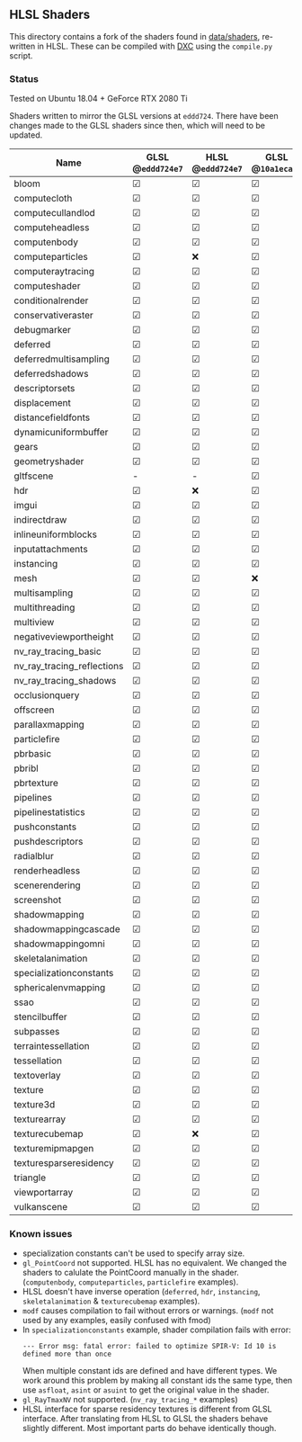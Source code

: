 ## HLSL Shaders

This directory contains a fork of the shaders found in [data/shaders](https://github.com/SaschaWillems/Vulkan/tree/master/data/shaders), re-written in HLSL.
These can be compiled with [DXC](https://github.com/microsoft/DirectXShaderCompiler) using the `compile.py` script.

### Status

Tested on Ubuntu 18.04 + GeForce RTX 2080 Ti


Shaders written to mirror the GLSL versions at `eddd724`. There have been changes made to the GLSL shaders since then, which will need to be updated.


| Name                       | GLSL @`eddd724e7` | HLSL @`eddd724e7` | GLSL @`10a1ecaf7` | HLSL @`10a1ecaf7`
|----------------------------|-------------------|-------------------|-------------------|-------------------
| bloom                      | &#9745;           | &#9745;           | &#9745;           | &#9745;
| computecloth               | &#9745;           | &#9745;           | &#9745;           | &#9745;
| computecullandlod          | &#9745;           | &#9745;           | &#9745;           | &#9745;
| computeheadless            | &#9745;           | &#9745;           | &#9745;           | &#9745;
| computenbody               | &#9745;           | &#9745;           | &#9745;           | &#9745;
| computeparticles           | &#9745;           | &#10060;          | &#9745;           | &#10060;
| computeraytracing          | &#9745;           | &#9745;           | &#9745;           | &#9745;
| computeshader              | &#9745;           | &#9745;           | &#9745;           | &#9745;
| conditionalrender          | &#9745;           | &#9745;           | &#9745;           | &#9745;
| conservativeraster         | &#9745;           | &#9745;           | &#9745;           | &#9745;
| debugmarker                | &#9745;           | &#9745;           | &#9745;           | &#9745;
| deferred                   | &#9745;           | &#9745;           | &#9745;           | &#9745;
| deferredmultisampling      | &#9745;           | &#9745;           | &#9745;           | &#9745;
| deferredshadows            | &#9745;           | &#9745;           | &#9745;           | &#9745;
| descriptorsets             | &#9745;           | &#9745;           | &#9745;           | &#9745;
| displacement               | &#9745;           | &#9745;           | &#9745;           | &#9745;
| distancefieldfonts         | &#9745;           | &#9745;           | &#9745;           | &#9745;
| dynamicuniformbuffer       | &#9745;           | &#9745;           | &#9745;           | &#9745;
| gears                      | &#9745;           | &#9745;           | &#9745;           | &#9745;
| geometryshader             | &#9745;           | &#9745;           | &#9745;           | &#9745;
| gltfscene                  | -                 | -                 | &#9745;           | &#9745;
| hdr                        | &#9745;           | &#10060;          | &#9745;           | &#10060;
| imgui                      | &#9745;           | &#9745;           | &#9745;           | &#9745;
| indirectdraw               | &#9745;           | &#9745;           | &#9745;           | &#9745;
| inlineuniformblocks        | &#9745;           | &#9745;           | &#9745;           | &#9745;
| inputattachments           | &#9745;           | &#9745;           | &#9745;           | &#9745;
| instancing                 | &#9745;           | &#9745;           | &#9745;           | &#9745;
| mesh                       | &#9745;           | &#9745;           | &#10060;          | &#9745;
| multisampling              | &#9745;           | &#9745;           | &#9745;           | &#10060;
| multithreading             | &#9745;           | &#9745;           | &#9745;           | &#9745;
| multiview                  | &#9745;           | &#9745;           | &#9745;           | &#9745;
| negativeviewportheight     | &#9745;           | &#9745;           | &#9745;           | &#9745;
| nv_ray_tracing_basic       | &#9745;           | &#9745;           | &#9745;           | &#9745;
| nv_ray_tracing_reflections | &#9745;           | &#9745;           | &#9745;           | &#9745;
| nv_ray_tracing_shadows     | &#9745;           | &#9745;           | &#9745;           | &#9745;
| occlusionquery             | &#9745;           | &#9745;           | &#9745;           | &#9745;
| offscreen                  | &#9745;           | &#9745;           | &#9745;           | &#10060;
| parallaxmapping            | &#9745;           | &#9745;           | &#9745;           | &#9745;
| particlefire               | &#9745;           | &#9745;           | &#9745;           | &#9745;
| pbrbasic                   | &#9745;           | &#9745;           | &#9745;           | &#9745;
| pbribl                     | &#9745;           | &#9745;           | &#9745;           | &#9745;
| pbrtexture                 | &#9745;           | &#9745;           | &#9745;           | &#9745;
| pipelines                  | &#9745;           | &#9745;           | &#9745;           | &#9745;
| pipelinestatistics         | &#9745;           | &#9745;           | &#9745;           | &#9745;
| pushconstants              | &#9745;           | &#9745;           | &#9745;           | &#9745;
| pushdescriptors            | &#9745;           | &#9745;           | &#9745;           | &#9745;
| radialblur                 | &#9745;           | &#9745;           | &#9745;           | &#9745;
| renderheadless             | &#9745;           | &#9745;           | &#9745;           | &#9745;
| scenerendering             | &#9745;           | &#9745;           | &#9745;           | &#9745;
| screenshot                 | &#9745;           | &#9745;           | &#9745;           | &#9745;
| shadowmapping              | &#9745;           | &#9745;           | &#9745;           | &#9745;
| shadowmappingcascade       | &#9745;           | &#9745;           | &#9745;           | &#9745;
| shadowmappingomni          | &#9745;           | &#9745;           | &#9745;           | &#9745;
| skeletalanimation          | &#9745;           | &#9745;           | &#9745;           | &#10060;
| specializationconstants    | &#9745;           | &#9745;           | &#9745;           | &#9745;
| sphericalenvmapping        | &#9745;           | &#9745;           | &#9745;           | &#9745;
| ssao                       | &#9745;           | &#9745;           | &#9745;           | &#9745;
| stencilbuffer              | &#9745;           | &#9745;           | &#9745;           | &#9745;
| subpasses                  | &#9745;           | &#9745;           | &#9745;           | &#9745;
| terraintessellation        | &#9745;           | &#9745;           | &#9745;           | &#9745;
| tessellation               | &#9745;           | &#9745;           | &#9745;           | &#9745;
| textoverlay                | &#9745;           | &#9745;           | &#9745;           | &#9745;
| texture                    | &#9745;           | &#9745;           | &#9745;           | &#9745;
| texture3d                  | &#9745;           | &#9745;           | &#9745;           | &#9745;
| texturearray               | &#9745;           | &#9745;           | &#9745;           | &#9745;
| texturecubemap             | &#9745;           | &#10060;          | &#9745;           | &#10060;
| texturemipmapgen           | &#9745;           | &#9745;           | &#9745;           | &#9745;
| texturesparseresidency     | &#9745;           | &#9745;           | &#9745;           | &#9745;
| triangle                   | &#9745;           | &#9745;           | &#9745;           | &#9745;
| viewportarray              | &#9745;           | &#9745;           | &#9745;           | &#9745;
| vulkanscene                | &#9745;           | &#9745;           | &#9745;           | &#9745;

### Known issues

- specialization constants can't be used to specify array size.
- `gl_PointCoord` not supported. HLSL has no equivalent. We changed the shaders to calulate the PointCoord manually in the shader. (`computenbody`, `computeparticles`, `particlefire` examples).
- HLSL doesn't have inverse operation (`deferred`, `hdr`, `instancing`, `skeletalanimation` & `texturecubemap` examples).
- `modf` causes compilation to fail without errors or warnings. (`modf` not used by any examples, easily confused with fmod)
- In `specializationconstants` example, shader compilation fails with error:
    ```
    --- Error msg: fatal error: failed to optimize SPIR-V: Id 10 is defined more than once
    ```
  When multiple constant ids are defined and have different types. We work around this problem by making all constant ids the same type, then use `asfloat`, `asint` or `asuint` to get the original value in the shader.
- `gl_RayTmaxNV` not supported. (`nv_ray_tracing_*` examples)
- HLSL interface for sparse residency textures is different from GLSL interface. After translating from HLSL to GLSL the shaders behave slightly different. Most important parts do behave identically though.